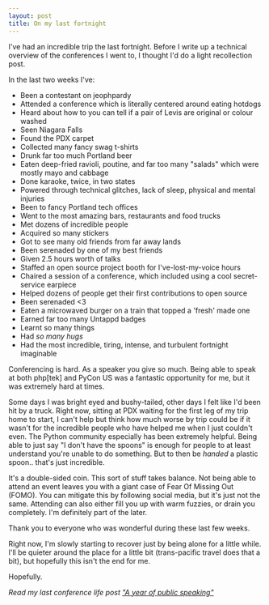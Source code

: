 ```yaml
---
layout: post
title: On my last fortnight
---
```


I've had an incredible trip the last fortnight. Before I write up a technical overview of the conferences I went to, I thought I'd do a light recollection post. 

In the last two weeks I've: 

 - Been a contestant on jeophpardy
 - Attended a conference which is literally centered around eating hotdogs
 - Heard about how to you can tell if a pair of Levis are original or colour washed
 - Seen Niagara Falls
 - Found the PDX carpet
 - Collected many fancy swag t-shirts
 - Drunk far too much Portland beer
 - Eaten deep-fried ravioli, poutine, and far too many "salads" which were mostly mayo and cabbage
 - Done karaoke, twice, in two states
 - Powered through technical glitches, lack of sleep, physical and mental injuries
 - Been to fancy Portland tech offices
 - Went to the most amazing bars, restaurants and food trucks
 - Met dozens of incredible people
 - Acquired so many stickers
 - Got to see many old friends from far away lands
 - Been serenaded by one of my best friends
 - Given 2.5 hours worth of talks
 - Staffed an open source project booth for I've-lost-my-voice hours
 - Chaired a session of a conference, which included using a cool secret-service earpiece
 - Helped dozens of people get their first contributions to open source
 - Been serenaded &lt;3
 - Eaten a microwaved burger on a train that topped a 'fresh' made one
 - Earned far too many Untappd badges
 - Learnt so many things
 - Had *so many hugs*
 - Had the most incredible, tiring, intense, and turbulent fortnight imaginable


Conferencing is hard. As a speaker you give so much. Being able to speak at both php[tek] and PyCon US was a fantastic opportunity for me, but it was extremely hard at times. 

Some days I was bright eyed and bushy-tailed, other days I felt like I'd been hit by a truck. Right now, sitting at PDX waiting for the first leg of my trip home to start, I can't help but think how much worse by trip could be if it wasn't for the incredible people who have helped me when I just couldn't even. The Python community especially has been extremely helpful. Being able to just say "I don't have the spoons" is enough for people to at least understand you're unable to do something. But to then be *handed* a plastic spoon.. that's just incredible.  

It's a double-sided coin. This sort of stuff takes balance. Not being able to attend an event leaves you with a giant case of Fear Of Missing Out (FOMO). You can mitigate this by following social media, but it's just not the same. Attending can also either fill you up with warm fuzzies, or drain you completely. I'm definitely part of the later. 

Thank you to everyone who was wonderful during these last few weeks. 

Right now, I'm slowly starting to recover just by being alone for a little while. I'll be quieter around the place for a little bit (trans-pacific travel does that a bit), but hopefully this isn't the end for me. 

Hopefully.

*Read my last conference life post ["A year of public speaking"](http://glasnt.com/blog/2015/11/04/a-year-of-public-speaking.html)*



